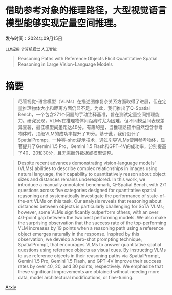 # 借助参考对象的推理路径，大型视觉语言模型能够实现定量空间推理。

发布时间：2024年09月15日

`LLM应用` `计算机视觉` `人工智能`

> Reasoning Paths with Reference Objects Elicit Quantitative Spatial Reasoning in Large Vision-Language Models

# 摘要

> 尽管视觉-语言模型（VLMs）在描述图像复杂关系方面取得了进展，但在定量推理物体大小和距离方面仍显不足。为此，我们推出了Q-Spatial Bench，一个包含271个问题的手动注释基准，旨在测试定量空间推理能力。研究发现，VLMs在推理物体间距离时尤为困难，但不同模型间表现差异显著，最佳模型间差距达40分。有趣的是，当推理路径中自然包含参考物体时，顶级VLM的成功率提升了19分。基于此，我们设计了SpatialPrompt，一种零-shot提示技术，通过引导VLMs使用参考物体，显著提升了Gemini 1.5 Pro、Gemini 1.5 Flash和GPT-4V的成功率，分别提高了40、20和30分，且无需额外数据或模型调整。

> Despite recent advances demonstrating vision-language models' (VLMs) abilities to describe complex relationships in images using natural language, their capability to quantitatively reason about object sizes and distances remains underexplored. In this work, we introduce a manually annotated benchmark, Q-Spatial Bench, with 271 questions across five categories designed for quantitative spatial reasoning and systematically investigate the performance of state-of-the-art VLMs on this task. Our analysis reveals that reasoning about distances between objects is particularly challenging for SoTA VLMs; however, some VLMs significantly outperform others, with an over 40-point gap between the two best performing models. We also make the surprising observation that the success rate of the top-performing VLM increases by 19 points when a reasoning path using a reference object emerges naturally in the response. Inspired by this observation, we develop a zero-shot prompting technique, SpatialPrompt, that encourages VLMs to answer quantitative spatial questions using reference objects as visual cues. By instructing VLMs to use reference objects in their reasoning paths via SpatialPrompt, Gemini 1.5 Pro, Gemini 1.5 Flash, and GPT-4V improve their success rates by over 40, 20, and 30 points, respectively. We emphasize that these significant improvements are obtained without needing more data, model architectural modifications, or fine-tuning.

[Arxiv](https://arxiv.org/abs/2409.09788)